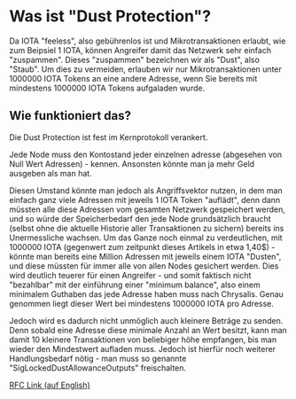 
# Was ist "Dust Protection"?

Da IOTA "feeless", also gebührenlos ist und Mikrotransaktionen erlaubt, wie zum Beipsiel 1 IOTA, können Angreifer damit das Netzwerk sehr einfach "zuspammen". Dieses "zuspammen" bezeichnen wir als "Dust", also "Staub". Um dies zu vermeiden, erlauben wir nur Mikrotransaktionen unter 1000000 IOTA Tokens an eine andere Adresse, wenn Sie bereits mit mindestens 1000000 IOTA Tokens aufgaladen wurde.

## Wie funktioniert das?
Die Dust Protection ist fest im Kernprotokoll verankert.
 
Jede Node muss den Kontostand jeder einzelnen adresse (abgesehen von Null Wert Adressen) - kennen. Ansonsten könnte man ja mehr Geld ausgeben als man hat. 

Diesen Umstand könnte man jedoch als Angriffsvektor nutzen, in dem man einfach ganz viele Adressen mit jeweils 1 IOTA Token "auflädt", denn dann müssten alle diese Adressen vom gesamten Netzwerk gespeichert werden, und so würde der Speicherbedarf den jede Node grundsätzlich braucht (selbst ohne die aktuelle Historie aller Transaktionen zu sichern) bereits ins Unermessliche wachsen. Um das Ganze noch einmal zu verdeutlichen, mit 1000000 IOTA (gegenwert zum zeitpunkt dieses Artikels in etwa 1,40$) - könnte man bereits eine Million Adressen mit jeweils einem IOTA "Dusten", und diese müssten für immer alle von allen Nodes gesichert werden. Dies wird deutlich teuerer für einen Angreifer - und somit faktisch nicht "bezahlbar" mit der einführung einer "minimum balance", also einem minimalem Guthaben das jede Adresse haben muss nach Chrysalis. Genau genommen liegt dieser Wert bei mindestens 1000000 IOTA pro Adresse. 

Jedoch wird es dadurch nicht unmöglich auch kleinere Beträge zu senden. Denn sobald eine Adresse diese minimale Anzahl an Wert besitzt, kann man damit 10 kleinere Transaktionen von beliebiger höhe empfangen, bis man wieder den Mindestwert aufladen muss. Jedoch ist hierfür noch weiterer Handlungsbedarf nötig - man muss so genannte "SigLockedDustAllowanceOutputs" freischalten.

[RFC Link (auf English)](https://github.com/iotaledger/protocol-rfcs/pull/32)
